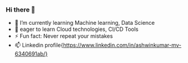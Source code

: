 ### Hi there 👋

- 🌱 I’m currently learning Machine learning, Data Science 
- :eyes: eager to learn Cloud technologies, CI/CD Tools
- ⚡ Fun fact: Never repeat your mistakes
- 📫 Linkedin profile{https://www.linkedin.com/in/ashwinkumar-mv-6340691ab/}
